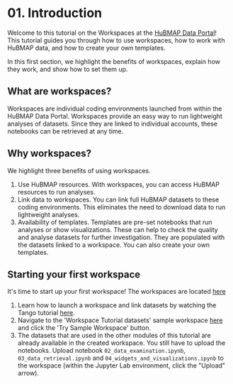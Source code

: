 # 01. Introduction
Welcome to this tutorial on the Workspaces at the [HuBMAP Data Portal](https://portal.hubmapconsortium.org/)! This tutorial guides you through how to use workspaces, how to work with HuBMAP data, and how to create your own templates. 

In this first section, we highlight the benefits of workspaces, explain how they work, and show how to set them up. 


## What are workspaces? 
Workspaces are individual coding environments launched from within the HuBMAP Data Portal. Workspaces provide an easy way to run lightweight analyses of datasets. Since they are linked to individual accounts, these notebooks can be retrieved at any time.


## Why workspaces? 
We highlight three benefits of using workspaces. 
1. Use HuBMAP resources. With workspaces, you can access HuBMAP resources to run analyses. 
2. Link data to workspaces. You can link full HuBMAP datasets to these coding environments. This eliminates the need to download data to run lightweight analyses.
3. Availability of templates. Templates are pre-set notebooks that run analyses or show visualizations. These can help to check the quality and analyse datasets for further investigation. They are populated with the datasets linked to a workspace. You can also create your own templates.


## Starting your first workspace
It's time to start up your first workspace! The workspaces are located [here](https://portal.hubmapconsortium.org/workspaces)

1. Learn how to launch a workspace and link datasets by watching the Tango tutorial [here](https://portal.hubmapconsortium.org/tutorials/workspaces).
2. Navigate to the 'Workspace Tutorial datasets' sample workspace [here](https://portal.hubmapconsortium.org/templates/blank) and click the 'Try Sample Workspace' button.
3. The datasets that are used in the other modules of this tutorial are already available in the created workspace. You still have to upload the notebooks. Upload notebook `02_data_examination.ipynb`, `03_data_retrieval.ipynb` and `04_widgets_and_visualizations.ipynb` to the workspace (within the Jupyter Lab environment, click the "Upload" arrow).
